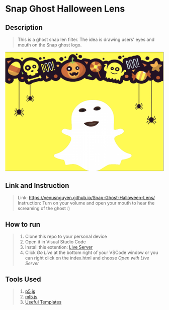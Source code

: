 # Snap Ghost Halloween Lens

## Description

>This is a ghost snap len filter. The idea is drawing users' eyes and mouth on the Snap ghost logo.

<!-- ![Video](assets/Snap-Lens-Vid.mov) -->

![Screenshot of how it looks](assets/Snap-Lens.png)

## Link and Instruction

>Link: https://venusnguyen.github.io/Snap-Ghost-Halloween-Lens/
>Instruction: Turn on your volume and open your mouth to hear the screaming of the ghost :) 


## How to run

>1. Clone this repo to your personal device
>2. Open it in Visual Studio Code
>3. Install this extention: [Live Server](https://marketplace.visualstudio.com/items?itemName=ritwickdey.LiveServer)
>4. Click *Go Live* at the bottom right of your VSCode window or you can right click on the index.html and choose *Open with Live Server*

## Tools Used

>1. [p5.js](https://p5js.org/)
>2. [ml5.js](https://ml5js.org/)
>3. [Useful Templates](https://github.com/Snap-Engineering-Academy-2021/ml5-template)